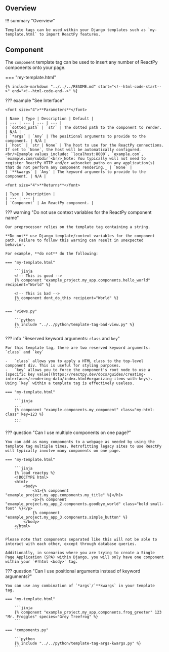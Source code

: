 ## Overview

!!! summary "Overview"

    Template tags can be used within your Django templates such as `my-template.html` to import ReactPy features.

## Component

The `component` template tag can be used to insert any number of ReactPy components onto your page.

=== "my-template.html"

    {% include-markdown "../../../README.md" start="<!--html-code-start-->" end="<!--html-code-end-->" %}

??? example "See Interface"

    <font size="4">**Parameters**</font>

    | Name | Type | Description | Default |
    | --- | --- | --- | --- |
    | `dotted_path` | `str` | The dotted path to the component to render. | N/A |
    | `*args` | `Any` | The positional arguments to provide to the component. | N/A |
    | `host` | `str | None` | The host to use for the ReactPy connections. If set to `None`, the host will be automatically configured.<br/>Example values include: `localhost:8000`, `example.com`, `example.com/subdir`<br/>_Note: You typically will not need to register ReactPy HTTP and/or websocket paths on any application(s) that do not perform any component rendering._ | `None` |
    | `**kwargs` | `Any` | The keyword arguments to provide to the component. | N/A |

    <font size="4">**Returns**</font>

    | Type | Description |
    | --- | --- |
    | `Component` | An ReactPy component. |

<!--context-start-->

??? warning "Do not use context variables for the ReactPy component name"

    Our preprocessor relies on the template tag containing a string.

    **Do not** use Django template/context variables for the component path. Failure to follow this warning can result in unexpected behavior.

    For example, **do not** do the following:

    === "my-template.html"

        ```jinja
        <!-- This is good -->
        {% component "example_project.my_app.components.hello_world" recipient="World" %}

        <!-- This is bad -->
        {% component dont_do_this recipient="World" %}
        ```

    === "views.py"

        ```python
        {% include "../../python/template-tag-bad-view.py" %}
        ```

<!--context-end-->
<!--reserved-arg-start-->

??? info "Reserved keyword arguments: `class` and `key`"

    For this template tag, there are two reserved keyword arguments: `class` and `key`

    -   `class` allows you to apply a HTML class to the top-level component div. This is useful for styling purposes.
    -   `key` allows you to force the component's root node to use a [specific key value](https://reactpy.dev/docs/guides/creating-interfaces/rendering-data/index.html#organizing-items-with-keys). Using `key` within a template tag is effectively useless.

    === "my-template.html"

        ```jinja
        ...
        {% component "example.components.my_component" class="my-html-class" key=123 %}
        ...
        ```

<!--reserved-sarg-end-->
<!--multiple-components-start-->

??? question "Can I use multiple components on one page?"

    You can add as many components to a webpage as needed by using the template tag multiple times. Retrofitting legacy sites to use ReactPy will typically involve many components on one page.

    === "my-template.html"

        ```jinja
        {% load reactpy %}
        <!DOCTYPE html>
        <html>
            <body>
                <h1>{% component "example_project.my_app.components.my_title" %}</h1>
                <p>{% component "example_project.my_app_2.components.goodbye_world" class="bold small-font" %}</p>
                {% component "example_project.my_app_3.components.simple_button" %}
            </body>
        </html>
        ```

    Please note that components separated like this will not be able to interact with each other, except through database queries.

    Additionally, in scenarios where you are trying to create a Single Page Application (SPA) within Django, you will only have one component within your `#!html <body>` tag.

<!--multiple-components-end-->

<!--args-kwargs-start-->

??? question "Can I use positional arguments instead of keyword arguments?"

    You can use any combination of `*args`/`**kwargs` in your template tag.

    === "my-template.html"

        ```jinja
        {% component "example_project.my_app.components.frog_greeter" 123 "Mr. Froggles" species="Grey Treefrog" %}
        ```

    === "components.py"

        ```python
        {% include "../../python/template-tag-args-kwargs.py" %}
        ```

<!--args-kwargs-end-->
